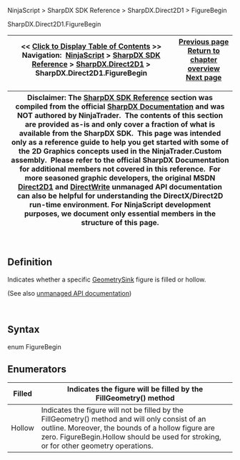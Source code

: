 ﻿


NinjaScript \> SharpDX SDK Reference \> SharpDX.Direct2D1 \> FigureBegin






















SharpDX.Direct2D1\.FigureBegin







| \<\< [Click to Display Table of Contents](sharpdx_direct2d1_figurebegin.md) \>\> **Navigation:**     [NinjaScript](ninjascript-1.md) \> [SharpDX SDK Reference](sharpdx_sdk_reference-1.md) \> [SharpDX.Direct2D1](sharpdx_direct2d1-1.md) \> SharpDX.Direct2D1\.FigureBegin | [Previous page](sharpdx_direct2d1_ellipse-1.md) [Return to chapter overview](sharpdx_direct2d1-1.md) [Next page](sharpdx_direct2d1_figureend-1.md) |
| --- | --- |













| Disclaimer: The [SharpDX SDK Reference](sharpdx_sdk_reference-1.md) section was compiled from the official [SharpDX Documentation](http://sharpdx.org/) and was NOT authored by NinjaTrader.  The contents of this section are provided as\-is and only cover a fraction of what is available from the SharpDX SDK.  This page was intended only as a reference guide to help you get started with some of the 2D Graphics concepts used in the NinjaTrader.Custom assembly.  Please refer to the official SharpDX Documentation for additional members not covered in this reference.  For more seasoned graphic developers, the original MSDN [Direct2D1](https://msdn.microsoft.com/en-us/library/windows/desktop/dd370990.aspx) and [DirectWrite](https://msdn.microsoft.com/en-us/library/windows/desktop/dd368038.aspx) unmanaged API documentation can also be helpful for understanding the DirectX/Direct2D run\-time environment. For NinjaScript development purposes, we document only essential members in the structure of this page. |
| --- |



 


## 


## Definition


Indicates whether a specific [GeometrySink](sharpdx_direct2d1_geometrysink-1.md) figure is filled or hollow. 


(See also [unmanaged API documentation](http://msdn.microsoft.com/en-us/library/dd368106.aspx))


 


## Syntax


enum FigureBegin


## Enumerators




| Filled | Indicates the figure will be filled by the FillGeometry() method |
| --- | --- |
| Hollow | Indicates the figure will not be filled by the FillGeometry() method and will only consist of an outline. Moreover, the bounds of a hollow figure are zero. FigureBegin.Hollow should be used for stroking, or for other geometry operations. |









